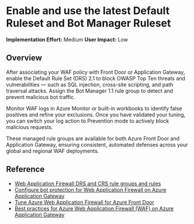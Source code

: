 #  Enable and use the latest Default Ruleset and Bot Manager Ruleset 

**Implementation Effort:** Medium
**User Impact:** Low

## Overview

After associating your WAF policy with Front Door or Application Gateway, enable the Default Rule Set (DRS) 2.1 to block OWASP Top Ten threats and vulnerabilities — such as SQL injection, cross-site scripting, and path traversal attacks. Assign the Bot Manager 1.1 rule group to detect and prevent malicious bot traffic. 

Monitor WAF logs in Azure Monitor or built-in workbooks to identify false positives and refine your exclusions. Once you have validated your tuning, you can switch your log action to Prevention mode to actively block malicious requests.

These managed rule groups are available for both Azure Front Door and Application Gateway, ensuring consistent, automated defenses across your global and regional WAF deployments.

## Reference

* [Web Application Firewall DRS and CRS rule groups and rules](https://learn.microsoft.com/en-us/azure/web-application-firewall/ag/application-gateway-crs-rulegroups-rules?tabs=drs21%2Cowasp30#default-rule-set-21)
* [Configure bot protection for Web Application Firewall on Azure Application Gateway](https://learn.microsoft.com/en-us/azure/web-application-firewall/ag/bot-protection)
* [Tune Azure Web Application Firewall for Azure Front Door](https://learn.microsoft.com/en-us/azure/web-application-firewall/afds/waf-front-door-tuning?pivots=front-door-standard-premium)
* [Best practices for Azure Web Application Firewall (WAF) on Azure Application Gateway](https://learn.microsoft.com/en-us/azure/web-application-firewall/ag/best-practices)

